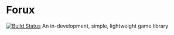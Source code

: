 # Forux
[![Build Status](https://travis-ci.org/Arinerron/Forux.svg?branch=master)](https://travis-ci.org/Arinerron/Forux)
An in-development, simple, lightweight game library
